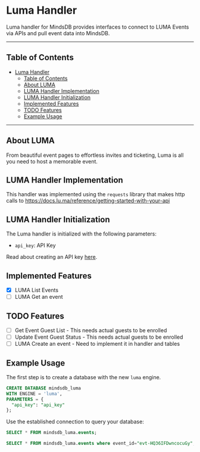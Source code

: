 # Luma Handler

Luma handler for MindsDB provides interfaces to connect to LUMA Events via APIs and pull event data into MindsDB.

---

## Table of Contents

- [Luma Handler](#luma-handler)
  - [Table of Contents](#table-of-contents)
  - [About LUMA](#about-luma)
  - [LUMA Handler Implementation](#luma-handler-implementation)
  - [LUMA Handler Initialization](#luma-handler-initialization)
  - [Implemented Features](#implemented-features)
  - [TODO Features](#todo-features)
  - [Example Usage](#example-usage)

---

## About LUMA

From beautiful event pages to effortless invites and ticketing, Luma is all you need to host a memorable event.

## LUMA Handler Implementation

This handler was implemented using the `requests` library that makes http calls to https://docs.lu.ma/reference/getting-started-with-your-api

## LUMA Handler Initialization

The Luma handler is initialized with the following parameters:

- `api_key`: API Key

Read about creating an API key [here](https://docs.lu.ma/reference/getting-started-with-your-api).

## Implemented Features

- [x] LUMA List Events
- [ ] LUMA Get an event

## TODO Features

- [ ] Get Event Guest List - This needs actual guests to be enrolled
- [ ] Update Event Guest Status - This needs actual guests to be enrolled
- [ ] LUMA Create an event - Need to implement it in handler and tables

## Example Usage

The first step is to create a database with the new `luma` engine. 

~~~~sql
CREATE DATABASE mindsdb_luma
WITH ENGINE = 'luma',
PARAMETERS = {
  "api_key": "api_key"
};
~~~~

Use the established connection to query your database:

~~~~sql
SELECT * FROM mindsdb_luma.events;
~~~~

~~~~sql
SELECT * FROM mindsdb_luma.events where event_id="evt-HQ36IFDwncocuGy";
~~~~

